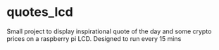 # quotes_lcd
Small project to display inspirational quote of the day and some crypto prices on a raspberry pi LCD. Designed to run every 15 mins
